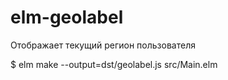 # elm-geolabel

Отображает текущий регион пользователя

$ elm make --output=dst/geolabel.js src/Main.elm
